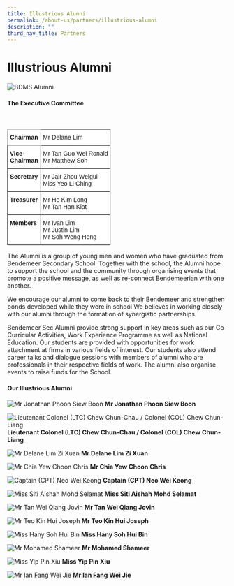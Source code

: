 ```yaml
---
title: Illustrious Alumni
permalink: /about-us/partners/illustrious-alumni
description: ""
third_nav_title: Partners
---
```

# Illustrious Alumni

![BDMS Alumni](/images/BDMSAlumni-768x261.jpg)

#### The Executive Committee
<br>

<style type="text/css">
.tg  {border-collapse:collapse;border-spacing:0;}
.tg td{border-color:black;border-style:solid;border-width:1px;font-family:Arial, sans-serif;font-size:14px;
  overflow:hidden;padding:10px 5px;word-break:normal;}
.tg th{border-color:black;border-style:solid;border-width:1px;font-family:Arial, sans-serif;font-size:14px;
  font-weight:normal;overflow:hidden;padding:10px 5px;word-break:normal;}
.tg .tg-pdeq{background-color:#FFF;border-color:inherit;font-weight:bold;text-align:left;vertical-align:top}
.tg .tg-zr06{background-color:#FFF;text-align:left;vertical-align:middle}
.tg .tg-dgl5{background-color:#FFF;font-weight:bold;text-align:left;vertical-align:top}
</style>
<table class="tg">
<thead>
  <tr>
    <th class="tg-pdeq">Chairman</th>
    <th class="tg-zr06">  Mr Delane Lim<br></th>
  </tr>
</thead>
<tbody>
  <tr>
    <td class="tg-dgl5">  Vice- <br>Chairman</td>
    <td class="tg-zr06">  Mr Tan Guo Wei Ronald<br>  Mr Matthew Soh<br></td>
  </tr>
  <tr>
    <td class="tg-dgl5">  Secretary</td>
    <td class="tg-zr06">  Mr Jair Zhou Weigui<br>  Miss Yeo Li Ching<br></td>
  </tr>
  <tr>
    <td class="tg-dgl5">  Treasurer</td>
    <td class="tg-zr06">  Mr Ho Kim Long<br>  Mr Tan Han Kiat<br></td>
  </tr>
  <tr>
    <td class="tg-dgl5">  Members</td>
    <td class="tg-zr06">  Mr Ivan Lim<br>  Mr Justin Lim<br>  Mr Soh Weng Heng</td>
  </tr>
</tbody>
</table>

The Alumni is a group of young men and women who have graduated from Bendemeer Secondary School. Together with the school, the Alumni hope to support the school and the community through organising events that promote a positive message, as well as re-connect Bendemeerian with one another.

We encourage our alumni to come back to their Bendemeer and strengthen bonds developed while they were in school We believes in working closely with our alumni through the formation of synergistic partnerships

Bendemeer Sec Alumni provide strong support in key areas such as our Co-Curricular Activities, Work Experience Programme as well as National Education. Our students are provided with opportunities for work attachment at firms in various fields of interest. Our students also attend career talks and dialogue sessions with members of alumni who are professionals in their respective fields of work. The alumni also organise events to raise funds for the School.

#### Our Illustrious Alumni

![Mr Jonathan Phoon Siew Boon](/images/Alumni01-300x249.png)
**Mr Jonathan Phoon Siew Boon**

![Lieutenant Colonel (LTC) Chew Chun-Chau / Colonel (COL) Chew Chun-Liang](/images/Alumni02-300x249.png)
**Lieutenant Colonel (LTC) Chew Chun-Chau / Colonel (COL) Chew Chun-Liang**

![Mr Delane Lim Zi Xuan](/images/Alumni03-300x249.png)
**Mr Delane Lim Zi Xuan**

![Mr Chia Yew Choon Chris](/images/Alumni04-300x249.png)
**Mr Chia Yew Choon Chris**

![Captain (CPT) Neo Wei Keong](/images/Alumni05-300x249.png)
**Captain (CPT) Neo Wei Keong**

![Miss Siti Aishah Mohd Selamat](/images/Alumni06-300x249.png)
**Miss Siti Aishah Mohd Selamat**

![Mr Tan Wei Qiang Jovin](/images/Alumni07-300x249.png)
**Mr Tan Wei Qiang Jovin**

![Mr Teo Kin Hui Joseph](/images/Alumni08-300x249.png)
**Mr Teo Kin Hui Joseph**

![Miss Hany Soh Hui Bin](/images/Alumni09-300x249.png)
**Miss Hany Soh Hui Bin**

![Mr Mohamed Shameer](/images/Alumni10-300x249.png)
**Mr Mohamed Shameer**

![Miss Yip Pin Xiu](/images/Alumni11-300x249.png)
**Miss Yip Pin Xiu**

![Mr Ian Fang Wei Jie](/images/Alumni12-300x249.png)
**Mr Ian Fang Wei Jie**

